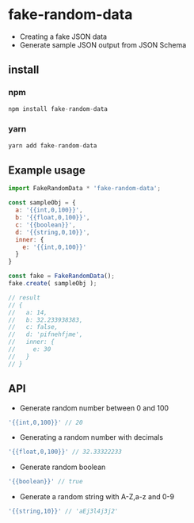 # fake-random-data

* Creating a fake JSON data
* Generate sample JSON output from JSON Schema

## install

### npm
```javascript
npm install fake-random-data
```

### yarn
```javascript
yarn add fake-random-data
```

## Example usage
```javascript
import FakeRandomData * 'fake-random-data';

const sampleObj = {
  a: '{{int,0,100}}',
  b: '{{float,0,100}}',
  c: '{{boolean}}',
  d: '{{string,0,10}}',
  inner: {
    e: '{{int,0,100}}'
  }
}

const fake = FakeRandomData();
fake.create( sampleObj );

// result
// {
//   a: 14,
//   b: 32.233938383,
//   c: false,
//   d: 'pifnehfjme',
//   inner: {
//     e: 30
//   }
// }
```

## API

* Generate random number between 0 and 100
```javascript
'{{int,0,100}}' // 20
```

* Generating a random number with decimals
```javascript
'{{float,0,100}}' // 32.33322233
```

* Generate random boolean
```javascript
'{{boolean}}' // true
```

* Generate a random string with A-Z,a-z and 0-9
```javascript
'{{string,10}}' // 'aEj3l4j3j2'
```

